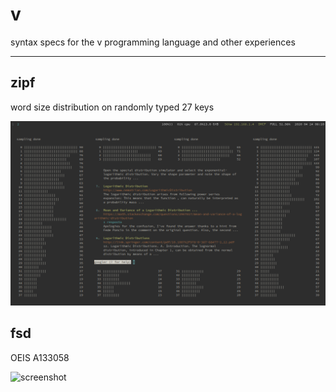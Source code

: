 # v
syntax specs for the v programming language
and other experiences

---

## zipf
word size distribution on randomly typed 27 keys 

![screenshot](https://github.com/jrvieira/v/blob/master/zipf/zipf.png)


## fsd
OEIS A133058

![screenshot](https://oeis.org/A133058/graph?png=1)

